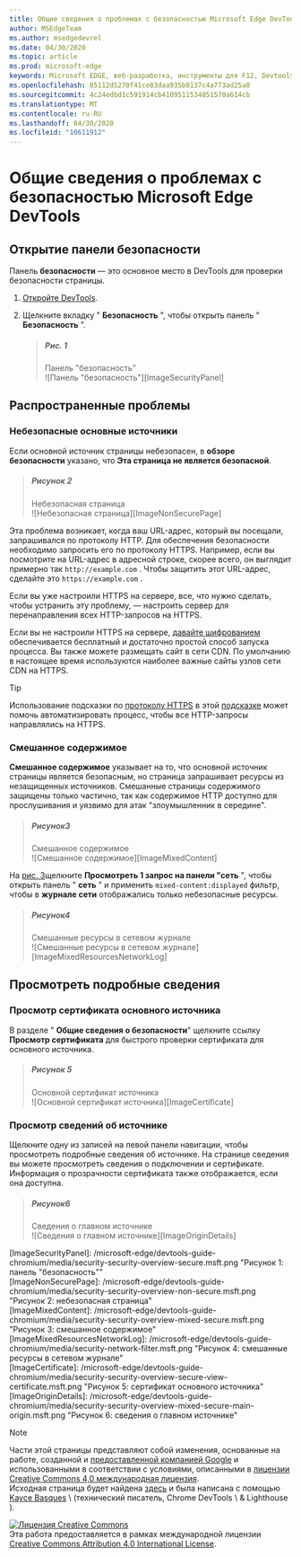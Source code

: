 ```yaml
---
title: Общие сведения о проблемах с безопасностью Microsoft Edge DevTools
author: MSEdgeTeam
ms.author: msedgedevrel
ms.date: 04/30/2020
ms.topic: article
ms.prod: microsoft-edge
keywords: Microsoft EDGE, веб-разработка, инструменты для F12, Devtools
ms.openlocfilehash: 05112d5270f41ce83daa935b8137c4a773ad25a0
ms.sourcegitcommit: 4c24edbd1c591914cb4109511534851570a614cb
ms.translationtype: MT
ms.contentlocale: ru-RU
ms.lasthandoff: 04/30/2020
ms.locfileid: "10611912"
---
```

<!-- Copyright Kayce Basques 

   Licensed under the Apache License, Version 2.0 (the "License");
   you may not use this file except in compliance with the License.
   You may obtain a copy of the License at

       https://www.apache.org/licenses/LICENSE-2.0

   Unless required by applicable law or agreed to in writing, software
   distributed under the License is distributed on an "AS IS" BASIS,
   WITHOUT WARRANTIES OR CONDITIONS OF ANY KIND, either express or implied.
   See the License for the specific language governing permissions and
   limitations under the License.  -->  





# Общие сведения о проблемах с безопасностью Microsoft Edge DevTools   

  

<!--Use the **Security** Panel in [Microsoft Edge DevTools][MicrosoftEdgeDevTools] to make sure HTTPS is properly implemented on a page.  See **Why HTTPS Matters** to learn why every website should be protected with HTTPS, even sites that do not handle sensitive user data.  -->  

<!--todo: add section when why-https is available -->  

## Открытие панели безопасности   

Панель **безопасности** — это основное место в DevTools для проверки безопасности страницы.  

1.  [Откройте DevTools][DevToolsOpen].  

1.  Щелкните вкладку " **Безопасность** ", чтобы открыть панель " **Безопасность** ".  
    
    > ##### Рис. 1  
    > Панель "безопасность"  
    > ![Панель "безопасность"][ImageSecurityPanel]  
    
## Распространенные проблемы   

### Небезопасные основные источники   

Если основной источник страницы небезопасен, в **обзоре безопасности** указано, что **Эта страница не является безопасной**.  

> ##### Рисунок 2  
> Небезопасная страница  
> ![Небезопасная страница][ImageNonSecurePage]  

Эта проблема возникает, когда ваш URL-адрес, который вы посещали, запрашивался по протоколу HTTP.  Для обеспечения безопасности необходимо запросить его по протоколу HTTPS.  Например, если вы посмотрите на URL-адрес в адресной строке, скорее всего, он выглядит примерно так `http://example.com` .  Чтобы защитить этот URL-адрес, сделайте это `https://example.com` .  

Если вы уже настроили HTTPS на сервере, все, что нужно сделать, чтобы устранить эту проблему, — настроить сервер для перенаправления всех HTTP-запросов на HTTPS.  

Если вы не настроили HTTPS на сервере, [давайте шифрованием][LetsEncrypt] обеспечивается бесплатный и достаточно простой способ запуска процесса.  Вы также можете размещать сайт в сети CDN.  По умолчанию в настоящее время используются наиболее важные сайты узлов сети CDN на HTTPS.  

> [!TIP]
> Использование подсказки по [протоколу HTTPS][WebhintUseHttps] в этой [подсказке][Webhint] может помочь автоматизировать процесс, чтобы все HTTP-запросы направлялись на HTTPS.  

### Смешанное содержимое   

**Смешанное содержимое** указывает на то, что основной источник страницы является безопасным, но страница запрашивает ресурсы из незащищенных источников.  Смешанные страницы содержимого защищены только частично, так как содержимое HTTP доступно для прослушивания и уязвимо для атак "злоумышленник в середине".  

> ##### Рисунок3  
> Смешанное содержимое  
> ![Смешанное содержимое][ImageMixedContent]  

На [рис. 3](#figure-3)щелкните **Просмотреть 1 запрос на панели "сеть** ", чтобы открыть панель " **сеть** " и применить `mixed-content:displayed` фильтр, чтобы в **журнале сети** отображались только небезопасные ресурсы.  

> ##### Рисунок4  
> Смешанные ресурсы в сетевом журнале  
> ![Смешанные ресурсы в сетевом журнале][ImageMixedResourcesNetworkLog]  

## Просмотреть подробные сведения   

### Просмотр сертификата основного источника   

В разделе " **Общие сведения о безопасности**" щелкните ссылку **Просмотр сертификата** для быстрого проверки сертификата для основного источника.  

> ##### Рисунок 5  
> Основной сертификат источника  
> ![Основной сертификат источника][ImageCertificate]  

### Просмотр сведений об источнике   

Щелкните одну из записей на левой панели навигации, чтобы просмотреть подробные сведения об источнике.  На странице сведения вы можете просмотреть сведения о подключении и сертификате.  Информация о прозрачности сертификата также отображается, если она доступна.  

> ##### Рисунок6  
> Сведения о главном источнике  
> ![Сведения о главном источнике][ImageOriginDetails]  

 



<!-- image links -->  

[ImageSecurityPanel]: /microsoft-edge/devtools-guide-chromium/media/security-security-overview-secure.msft.png "Рисунок 1: панель "безопасность""  
[ImageNonSecurePage]: /microsoft-edge/devtools-guide-chromium/media/security-security-overview-non-secure.msft.png "Рисунок 2: небезопасная страница"  
[ImageMixedContent]: /microsoft-edge/devtools-guide-chromium/media/security-security-overview-mixed-secure.msft.png "Рисунок 3: смешанное содержимое"  
[ImageMixedResourcesNetworkLog]: /microsoft-edge/devtools-guide-chromium/media/security-network-filter.msft.png "Рисунок 4: смешанные ресурсы в сетевом журнале"  
[ImageCertificate]: /microsoft-edge/devtools-guide-chromium/media/security-security-overview-secure-view-certificate.msft.png "Рисунок 5: сертификат основного источника"  
[ImageOriginDetails]: /microsoft-edge/devtools-guide-chromium/media/security-security-overview-mixed-secure-main-origin.msft.png "Рисунок 6: сведения о главном источнике"  

<!-- links -->  

[MicrosoftEdgeDevTools]: /microsoft-edge/devtools-guide-chromium "Инструменты разработчика Microsoft EDGE (Chromium)"  
[DevToolsOpen]: /microsoft-edge/devtools-guide-chromium/open "Открыть Microsoft Edge DevTools"  


[LetsEncrypt]: https://letsencrypt.org "Шифрование-бесплатные сертификаты SSL/TLS"  

[Webhint]: https://webhint.io "Подсказка"  
[WebhintUseHttps]: https://webhint.io/docs/user-guide/hints/hint-https-only "Использование HTTPS | Документация по подсказкам"  

<!--[mixed]: /web/fundamentals/security/prevent-mixed-content/what-is-mixed-content ""  -->

> [!NOTE]
> Части этой страницы представляют собой изменения, основанные на работе, созданной и [предоставленной компанией Google][GoogleSitePolicies] и использованными в соответствии с условиями, описанными в [лицензии Creative Commons 4,0 международная лицензия][CCA4IL].  
> Исходная страница будет найдена [здесь](https://developers.google.com/web/tools/chrome-devtools/security/index) и была написана с помощью [Kayce Basques][KayceBasques] \ (технический писатель, Chrome DevTools \ & Lighthouse \).  

[![Лицензия Creative Commons][CCby4Image]][CCA4IL]  
Эта работа предоставляется в рамках международной лицензии [Creative Commons Attribution 4.0 International License][CCA4IL].  

[CCA4IL]: https://creativecommons.org/licenses/by/4.0  
[CCby4Image]: https://i.creativecommons.org/l/by/4.0/88x31.png  
[GoogleSitePolicies]: https://developers.google.com/terms/site-policies  
[KayceBasques]: https://developers.google.com/web/resources/contributors/kaycebasques  
